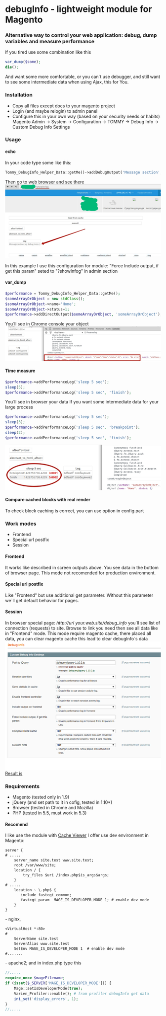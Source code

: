 # debugInfo - lightweight module for Magento #

### Alternative way to control your web application: debug, dump variables and measure performance ###
If you tired use some combination like this
```php
var_dump($some);
die();
```
And want some more comfortable, or you can`t use debugger, and still want to see some intermediate data when using Ajax, this for You.
### Installation ###
- Copy all files except docs to your magento project
- Login (and maybe relogin) to admin panel
- Configure this in your own way (based on your security needs or habits) Magento Admin -> System -> Configuration -> TOMMY -> Debug Info -> Custom Debug Info Settings 

### Usage ###
#### echo ####
In your code type some like this:
```php
Tommy_DebugInfo_Helper_Data::getMe()->addDebugOutput('Message section', 'My debug mess :)');
```
Then go to web browser and see there
![Image of output](https://github.com/tomfun/debugInfo/blob/master/docs/imgs/80fb3b2a91.jpg)

In this example I use this configuration for module:
"Force Include output, if get this param" seted to "?showInfog"
in admin section

#### var_dump ####
```php
$performance = Tommy_DebugInfo_Helper_Data::getMe();
$someArrayOrObject = new stdClass();
$someArrayOrObject->name='Home';
$someArrayOrObject->status=1;
$performance->addDirectOutput($someArrayOrObject, 'someArrayOrObject');
```
You`ll see in Chrome console your object
![Image of output](https://github.com/tomfun/debugInfo/blob/master/docs/imgs/0b63dd7d9d.jpg)

#### Time measure ####
```php
$performance->addPerformanceLog('sleep 5 sec');
sleep(5);
$performance->addPerformanceLog('sleep 5 sec', 'finish');
```
You`ll see in browser your data
If you want some intermediate data for your large process
```php
$performance->addPerformanceLog('sleep 5 sec');
sleep(3);
$performance->addPerformanceLog('sleep 5 sec', 'breakpoint');
sleep(2);
$performance->addPerformanceLog('sleep 5 sec', 'finish');
```
![Image of output](https://github.com/tomfun/debugInfo/blob/master/docs/imgs/c0a66ccd61.jpg)

#### Compare cached blocks with real render ####
To check block caching is correct, you can use option in config part
### Work modes ###
- Frontend
- Special url postfix
- Session

#### Frontend ####
It works like described in screen outputs above. You see data in the bottom of browser page. This mode not recomended for production environment.

#### Special url postfix ####
Like "Frontend" but use additional get parameter. Without this parameter we`ll get default behavior for pages.

#### Session ####
In browser special page:
*http://url your.web.site/debug_info*
you\`ll see list of connection (requests) to site.
Browse to link you need then see all data like in "Frontend" mode.
This mode require magento cache, there placed all data, you can clear magento cache this lead to clear debugInfo`s data
![Image of output](https://github.com/tomfun/debugInfo/blob/master/docs/imgs/aef08ad78e.png)
[Result is](https://github.com/tomfun/debugInfo/blob/master/docs/imgs/54a12c01f9.jpg)
### Requirements ###
- Magento (tested only in 1.9)
- jQuery (and set path to it in cofig, tested in 1.10*)
- Browser (tested in Chrome and Mozilla)
- PHP (tested in 5.5, must work in 5.3)

#### Recomend ####
I like use the module with [Cache Viewer](https://github.com/meanbee/Meanbee_CacheViewer)
I offer use dev environment in Magento:
```
server {
# .....
    server_name site.test www.site.test;
    root /var/www/site;
    location / {
        try_files $uri /index.php$is_args$args;
    }
# .....
    location ~ \.php$ {
       include fastcgi_common;
       fastcgi_param  MAGE_IS_DEVELOPER_MODE 1; # enable dev mode
    }
}
```
 \- nginx,
```
<VirtualHost *:80>
#
	ServerName site.test
	ServerAlias www.site.test
	SetEnv MAGE_IS_DEVELOPER_MODE 1  # enable dev mode
#.......
```
\- apache2;
and in index.php type this
```php
//.....
require_once $mageFilename;
if (isset($_SERVER['MAGE_IS_DEVELOPER_MODE'])) {
    Mage::setIsDeveloperMode(true);
    Varien_Profiler::enable(); # from profiler debugInfo get data
    ini_set('display_errors', 1);
}
//.....
```
